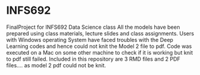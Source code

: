 # INFS692
FinalProject for INFS692 Data Science class
All the models have been prepared using class materials, lecture slides and class assignments. 
Users with Windows operating System have faced troubles with the Deep Learning codes and hence could not knit the Model 2 file to pdf. Code was executed on a Mac on some other machine to check if it is working but knit to pdf still failed. 
Included in this repository are 3 RMD files and 2 PDF files.... as model 2 pdf could not be knit.
